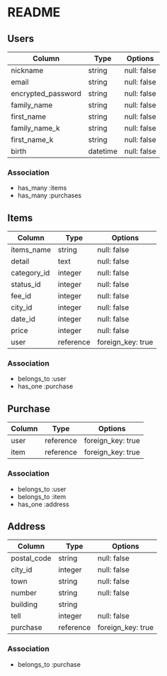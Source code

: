 # README
## Users
|Column|Type|Options|
| ------------------ | ------ | ----------- |
| nickname           | string | null: false |
| email              | string | null: false |
| encrypted_password | string | null: false |
| family_name        | string | null: false |
| first_name         | string | null: false |
| family_name_k      | string | null: false |
| first_name_k       | string | null: false |
| birth              | datetime | null: false |

### Association
- has_many :items
- has_many :purchases


## Items
|Column|Type|Options|
| ----------- | ------- | ----------- |
| items_name  | string  | null: false |
| detail      | text    | null: false |
| category_id | integer | null: false |
| status_id   | integer | null: false |
| fee_id      | integer | null: false |
| city_id     | integer | null: false |
| date_id     | integer | null: false |
| price       | integer | null: false |
| user        | reference | foreign_key: true |

### Association
- belongs_to :user
- has_one :purchase


## Purchase
|Column|Type|Options|
| ----------- | --------- | ----------- |
| user        | reference | foreign_key: true |
| item        | reference | foreign_key: true |

### Association
- belongs_to :user
- belongs_to :item
- has_one :address


## Address
|Column|Type|Options|
| ----------- | ------- | ----------- |
| postal_code | string  | null: false |
| city_id     | integer | null: false |
| town        | string  | null: false |
| number      | string  | null: false |
| building    | string  |
| tell        | integer  | null: false |
| purchase  | reference | foreign_key: true |


### Association
- belongs_to :purchase



